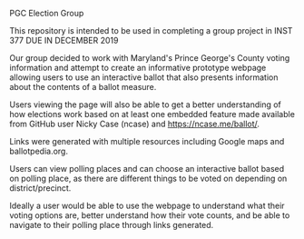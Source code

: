 PGC Election Group

This repository is intended to be used in completing a group project in INST 377 DUE IN DECEMBER 2019

Our group decided to work with Maryland's Prince George's County voting information and attempt to create an informative prototype
webpage allowing users to use an interactive ballot that also presents information about the contents of a ballot 
measure.

Users viewing the page will also be able to get a better understanding of how elections work based on at least one 
embedded feature made available from GitHub user Nicky Case (ncase) and https://ncase.me/ballot/.

Links were generated with multiple resources including Google maps and ballotpedia.org. 

Users can view polling places and can choose an interactive ballot based on polling place, 
as there are different things to be voted on depending on district/precinct.

Ideally a user would be able to use the webpage to understand what their voting options are, better understand how 
their vote counts, and be able to navigate to their polling place through links generated.
